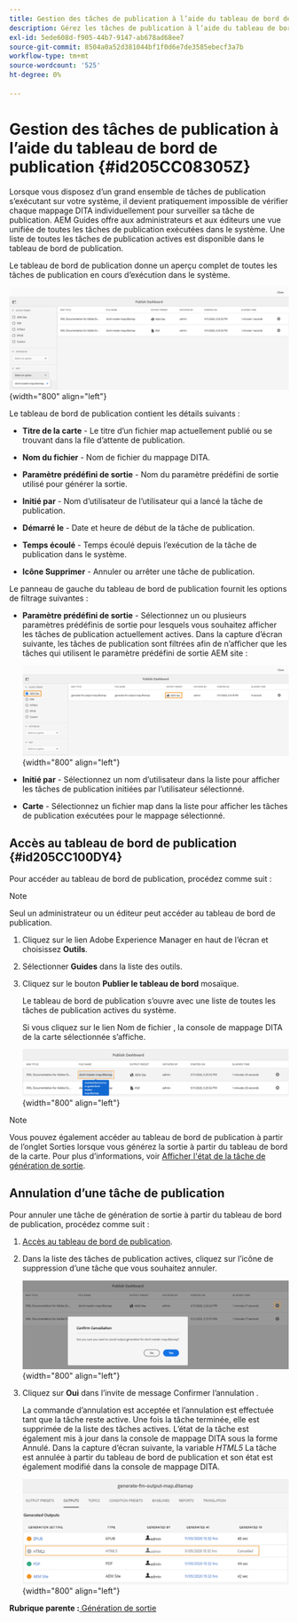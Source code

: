 ```yaml
---
title: Gestion des tâches de publication à l’aide du tableau de bord de publication
description: Gérez les tâches de publication à l’aide du tableau de bord de publication dans AEM Guides. Découvrez comment accéder au tableau de bord de publication et annuler une tâche de publication.
exl-id: 5ede608d-f905-44b7-9147-ab678ad68ee7
source-git-commit: 8504a0a52d381044bf1f0d6e7de3585ebecf3a7b
workflow-type: tm+mt
source-wordcount: '525'
ht-degree: 0%

---
```


# Gestion des tâches de publication à l’aide du tableau de bord de publication {#id205CC08305Z}

Lorsque vous disposez d’un grand ensemble de tâches de publication s’exécutant sur votre système, il devient pratiquement impossible de vérifier chaque mappage DITA individuellement pour surveiller sa tâche de publication. AEM Guides offre aux administrateurs et aux éditeurs une vue unifiée de toutes les tâches de publication exécutées dans le système. Une liste de toutes les tâches de publication actives est disponible dans le tableau de bord de publication.

Le tableau de bord de publication donne un aperçu complet de toutes les tâches de publication en cours d’exécution dans le système.

![](images/publish-dashboard.png){width="800" align="left"}

Le tableau de bord de publication contient les détails suivants :

- **Titre de la carte** - Le titre d’un fichier map actuellement publié ou se trouvant dans la file d’attente de publication.

- **Nom du fichier** - Nom de fichier du mappage DITA.

- **Paramètre prédéfini de sortie** - Nom du paramètre prédéfini de sortie utilisé pour générer la sortie.

- **Initié par** - Nom d’utilisateur de l’utilisateur qui a lancé la tâche de publication.

- **Démarré le** - Date et heure de début de la tâche de publication.

- **Temps écoulé** - Temps écoulé depuis l’exécution de la tâche de publication dans le système.

- **Icône Supprimer** - Annuler ou arrêter une tâche de publication.

Le panneau de gauche du tableau de bord de publication fournit les options de filtrage suivantes :

- **Paramètre prédéfini de sortie** - Sélectionnez un ou plusieurs paramètres prédéfinis de sortie pour lesquels vous souhaitez afficher les tâches de publication actuellement actives. Dans la capture d’écran suivante, les tâches de publication sont filtrées afin de n’afficher que les tâches qui utilisent le paramètre prédéfini de sortie AEM site :

  ![](images/publish-dashboard-preset-filter.png){width="800" align="left"}

- **Initié par** - Sélectionnez un nom d’utilisateur dans la liste pour afficher les tâches de publication initiées par l’utilisateur sélectionné.

- **Carte** - Sélectionnez un fichier map dans la liste pour afficher les tâches de publication exécutées pour le mappage sélectionné.

## Accès au tableau de bord de publication {#id205CC100DY4}

Pour accéder au tableau de bord de publication, procédez comme suit :

>[!NOTE]
>
> Seul un administrateur ou un éditeur peut accéder au tableau de bord de publication.

1. Cliquez sur le lien Adobe Experience Manager en haut de l’écran et choisissez **Outils**.

1. Sélectionner **Guides** dans la liste des outils.

1. Cliquez sur le bouton **Publier le tableau de bord** mosaïque.

   Le tableau de bord de publication s’ouvre avec une liste de toutes les tâches de publication actives du système.

   Si vous cliquez sur le lien Nom de fichier , la console de mappage DITA de la carte sélectionnée s’affiche.

   ![](images/publish-dashboard-click-filename-link.png){width="800" align="left"}


>[!NOTE]
>
> Vous pouvez également accéder au tableau de bord de publication à partir de l’onglet Sorties lorsque vous générez la sortie à partir du tableau de bord de la carte. Pour plus d’informations, voir [Afficher l&#39;état de la tâche de génération de sortie](generate-output-for-a-dita-map.md#viewing_output_history).

## Annulation d’une tâche de publication

Pour annuler une tâche de génération de sortie à partir du tableau de bord de publication, procédez comme suit :

1. [Accès au tableau de bord de publication](#id205CC100DY4).

1. Dans la liste des tâches de publication actives, cliquez sur l’icône de suppression d’une tâche que vous souhaitez annuler.

   ![](images/publish-dashboard-cancel-task.png){width="800" align="left"}

1. Cliquez sur **Oui** dans l’invite de message Confirmer l’annulation .

   La commande d’annulation est acceptée et l’annulation est effectuée tant que la tâche reste active. Une fois la tâche terminée, elle est supprimée de la liste des tâches actives. L’état de la tâche est également mis à jour dans la console de mappage DITA sous la forme Annulé. Dans la capture d’écran suivante, la variable *HTML5* La tâche est annulée à partir du tableau de bord de publication et son état est également modifié dans la console de mappage DITA.

   ![](images/cancelled-output-task.png){width="800" align="left"}


**Rubrique parente :**[ Génération de sortie](generate-output.md)
